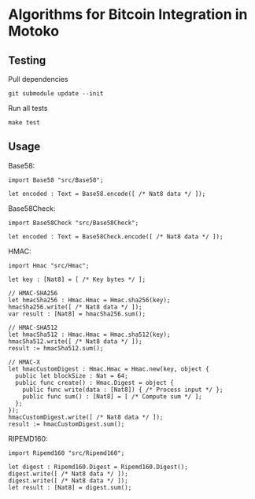 # Algorithms for Bitcoin Integration in Motoko

## Testing

Pull dependencies

```
git submodule update --init
```

Run all tests

```
make test
```

## Usage

Base58:

```motoko
import Base58 "src/Base58";

let encoded : Text = Base58.encode([ /* Nat8 data */ ]);
```

Base58Check:

```motoko
import Base58Check "src/Base58Check";

let encoded : Text = Base58Check.encode([ /* Nat8 data */ ]);
```

HMAC:

```motoko
import Hmac "src/Hmac";

let key : [Nat8] = [ /* Key bytes */ ];

// HMAC-SHA256
let hmacSha256 : Hmac.Hmac = Hmac.sha256(key);
hmacSha256.write([ /* Nat8 data */ ]);
var result : [Nat8] = hmacSha256.sum();

// HMAC-SHA512
let hmacSha512 : Hmac.Hmac = Hmac.sha512(key);
hmacSha512.write([ /* Nat8 data */ ]);
result := hmacSha512.sum();

// HMAC-X
let hmacCustomDigest : Hmac.Hmac = Hmac.new(key, object {
  public let blockSize : Nat = 64;
  public func create() : Hmac.Digest = object {
    public func write(data : [Nat8]) { /* Process input */ };
    public func sum() : [Nat8] = [ /* Compute sum */ ];
  };
});
hmacCustomDigest.write([ /* Nat8 data */ ]);
result := hmacCustomDigest.sum();
```

RIPEMD160:

```motoko
import Ripemd160 "src/Ripemd160";

let digest : Ripemd160.Digest = Ripemd160.Digest();
digest.write([ /* Nat8 data */ ]);
digest.write([ /* Nat8 data */ ]);
let result : [Nat8] = digest.sum();
```
